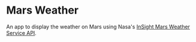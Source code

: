 # Mars Weather

An app to display the weather on Mars using Nasa's [InSight Mars Weather Service API](https://api.nasa.gov/).
